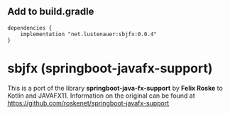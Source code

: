 ## Add to build.gradle

```
dependencies {
    implementation "net.lustenauer:sbjfx:0.0.4"
}
```

# sbjfx (springboot-javafx-support)

This is a port of the library **springboot-java-fx-support** by **Felix Roske** to Kotlin and JAVAFX11.
Information on the original can be found at https://github.com/roskenet/springboot-javafx-support
